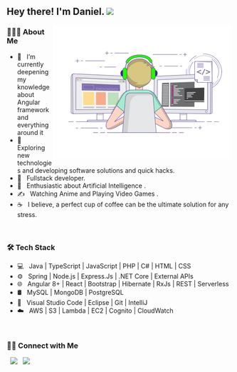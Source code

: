 <h2> Hey there! I'm Daniel. <img src="https://github.com/souvikguria98/souvikguria98/blob/master/Hi.gif" width="25"></h2>
<img align="right" alt="GIF" src="https://raw.githubusercontent.com/devSouvik/devSouvik/master/gif3.gif" width="400"/>

<h3> 👨🏻‍💻 About Me </h3>

- 🔭 &nbsp; I’m currently deepening my knowledge about Angular framework and everything around it
- 🤔 &nbsp; Exploring new technologies and developing software solutions and quick hacks.
- 💼 &nbsp; Fullstack developer.
- 🌱 &nbsp; Enthusiastic about Artificial Intelligence .
- ✍️ &nbsp; Watching Anime and Playing Video Games .
- ☕ &nbsp; I believe, a perfect cup of coffee can be the ultimate solution for any stress. 



<br>

<h3>🛠 Tech Stack</h3>

- 💻 &nbsp; Java | TypeScript | JavaScript | PHP | C# | HTML | CSS
- ⚙️ &nbsp; Spring |  Node.js | Express.Js | .NET Core | External APIs
- 🌐 &nbsp; Angular 8+ | React | Bootstrap | Hibernate | RxJs | REST | Serverless
- 🛢 &nbsp; MySQL | MongoDB | PostgreSQL
- 🔧 &nbsp; Visual Studio Code | Eclipse | Git | IntelliJ
- ☁️ &nbsp; AWS | S3 | Lambda | EC2 | Cognito | CloudWatch

</br>

<h3> 🤝🏻 Connect with Me </h3>

<p align="left">
&nbsp; <a href="https://twitter.com/kariti_daniel" target="_blank" rel="noopener noreferrer"><img src="https://img.icons8.com/plasticine/100/000000/twitter.png" width="50" /></a> 
&nbsp; <a href="https://www.linkedin.com/in/daniel-kariti/" target="_blank" rel="noopener noreferrer"><img src="https://img.icons8.com/plasticine/100/000000/linkedin.png" width="50" /></a>
</p>


